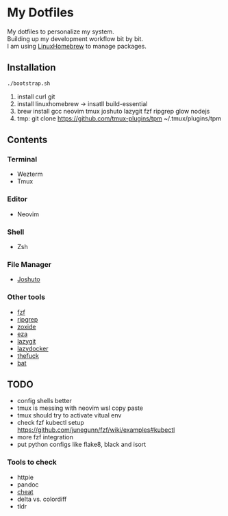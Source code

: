 # My Dotfiles
My dotfiles to personalize my system.<br>
Building up my development workflow bit by bit.<br>
I am using [LinuxHomebrew](https://docs.brew.sh/Homebrew-on-Linux) to manage packages.<br>

## Installation
```bash
./bootstrap.sh
```
1. install curl git
2. install linuxhomebrew -> insatll build-essential
3. brew install gcc neovim tmux joshuto lazygit fzf ripgrep glow nodejs
4. tmp: git clone https://github.com/tmux-plugins/tpm ~/.tmux/plugins/tpm

## Contents
### Terminal<br>
- Wezterm<br>
- Tmux<br>
### Editor<br>
- Neovim<br>
### Shell<br>
- Zsh<br>
### File Manager<br>
- [Joshuto](https://github.com/kamiyaa/joshuto)<br>
### Other tools<br>
- [fzf](https://github.com/junegunn/fzf)<br>
- [ripgrep](https://github.com/BurntSushi/ripgrep)<br>
- [zoxide](https://github.com/ajeetdsouza/zoxide)<br>
- [eza](https://github.com/eza-community/eza)<br>
- [lazygit](https://github.com/jesseduffield/lazygit)<br>
- [lazydocker](https://github.com/jesseduffield/lazydocker)<br>
- [thefuck](https://github.com/nvbn/thefuck)<br>
- [bat](https://github.com/sharkdp/bat)<br>

## TODO
- config shells better
- tmux is messing with neovim wsl copy paste
- tmux should try to activate vitual env
- check fzf kubectl setup https://github.com/junegunn/fzf/wiki/examples#kubectl
- more fzf integration
- put python configs like flake8, black and isort

### Tools to check
- httpie
- pandoc
- [cheat](https://github.com/cheat/cheat)
- delta vs. colordiff
- tldr
